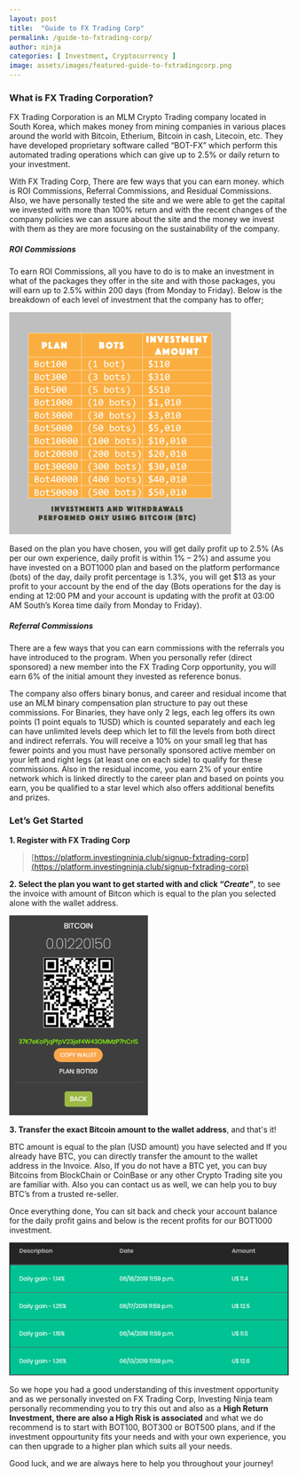 ```yaml
---
layout: post
title:  "Guide to FX Trading Corp"
permalink: /guide-to-fxtrading-corp/
author: ninja
categories: [ Investment, Cryptocurrency ]
image: assets/images/featured-guide-to-fxtradingcorp.png
---
```

### What is FX Trading Corporation?
FX Trading Corporation is an MLM Crypto Trading company located in South Korea, which makes money from mining companies in various places around the world with Bitcoin, Etherium, Bitcoin in cash, Litecoin, etc. They have developed proprietary software called “BOT-FX” which perform this automated trading operations which can give up to 2.5% or daily return to your investment.

With FX Trading Corp, There are few ways that you can earn money. which is ROI Commissions, Referral Commissions, and Residual Commissions. Also, we have personally tested the site and we were able to get the capital we invested with more than 100% return and with the recent changes of the company policies we can assure about the site and the money we invest with them as they are more focusing on the sustainability of the company.

##### ROI Commissions
To earn ROI Commissions, all you have to do is to make an investment in what of the packages they offer in the site and with those packages, you will earn up to 2.5% within 200 days (from Monday to Friday). Below is the breakdown of each level of investment that the company has to offer;

<img src="/assets/images/post-guide-to-fxtradingcorp/fxtradingcorp-investing-plans.png" alt="Investment Plans" title="Investment Plans" width="400"  />

Based on the plan you have chosen, you will get daily profit up to 2.5% (As per our own experience, daily profit is within 1% – 2%) and assume you have invested on a BOT1000 plan and based on the platform performance (bots) of the day, daily profit percentage is 1.3%, you will get $13 as your profit to your account by the end of the day (Bots operations for the day is ending at 12:00 PM and your account is updating with the profit at 03:00 AM South’s Korea time daily from Monday to Friday).

##### Referral Commissions
There are a few ways that you can earn commissions with the referrals you have introduced to the program. When you personally refer (direct sponsored) a new member into the FX Trading Corp opportunity, you will earn 6% of the initial amount they invested as reference bonus.

The company also offers binary bonus, and career and residual income that use an MLM binary compensation plan structure to pay out these commissions. For Binaries, they have only 2 legs, each leg offers its own points (1 point equals to 1USD) which is counted separately and each leg can have unlimited levels deep which let to fill the levels from both direct and indirect referrals. You will receive a 10% on your small leg that has fewer points and you must have personally sponsored active member on your left and right legs (at least one on each side) to qualify for these commissions.
Also in the residual income, you earn 2% of your entire network which is linked directly to the career plan and based on points you earn, you be qualified to a star level which also offers additional benefits and prizes.

### Let’s Get Started
**1. Register with FX Trading Corp**

> [https://platform.investingninja.club/signup-fxtrading-corp](https://platform.investingninja.club/signup-fxtrading-corp)

**2. Select the plan you want to get started with and click “*Create*”**, to see the invoice with amount of Bitcon which is equal to the plan you selected alone with the wallet address.

<img src="/assets/images/post-guide-to-fxtradingcorp/fxtradingcorp-invoice.png" alt="Investment Invoice" title="Investment Invoice" width="250"  />
 
**3. Transfer the exact Bitcoin amount to the wallet address**, and that's it!

BTC amount is equal to the plan (USD amount) you have selected and If you already have BTC, you can directly transfer the amount to the wallet address in the Invoice. Also, If you do not have a BTC yet, you can buy Bitcoins from BlockChain or CoinBase or any other Crypto Trading site you are familiar with. Also you can contact us as well, we can help you to buy BTC’s from a trusted re-seller.

Once everything done, You can sit back and check your account balance for the daily profit gains and below is the recent profits for our BOT1000 investment.

<img src="/assets/images/post-guide-to-fxtradingcorp/fxtradingcorp-daily-gains.png" alt="Daily Gains" title="Daily Gains" width="600"  />

So we hope you had a good understanding of this investment opportunity and as we personally invested on FX Trading Corp, Investing Ninja team personally recommending you to try this out and also as a **High Return Investment, there are also a High Risk is associated** and what we do recommend is to start with BOT100, BOT300 or BOT500 plans, and if the investment oppourtunity fits your needs and with your own experience, you can then upgrade to a higher plan which suits all your needs.

Good luck, and we are always here to help you throughout your journey!